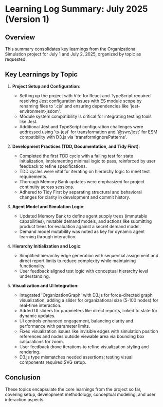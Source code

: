 # Learning Log Summary: July 2025 (Version 1)

## Overview
This summary consolidates key learnings from the Organizational Simulation project for July 1 and July 2, 2025, organized by topic as requested.

## Key Learnings by Topic

1. **Project Setup and Configuration**:
   - Setting up the project with Vite for React and TypeScript required resolving Jest configuration issues with ES module scope by renaming files to '.cjs' and ensuring dependencies like 'jest-environment-jsdom'.
   - Module system compatibility is critical for integrating testing tools like Jest.
   - Additional Jest and TypeScript configuration challenges were addressed using 'ts-jest' for transformation and '@swc/jest' for ESM compatibility with D3.js via 'transformIgnorePatterns'.

2. **Development Practices (TDD, Documentation, and Tidy First)**:
   - Completed the first TDD cycle with a failing test for state initialization, implementing minimal logic to pass, reinforced by user feedback to refine specifications.
   - TDD cycles were vital for iterating on hierarchy logic to meet test requirements.
   - Thorough Memory Bank updates were emphasized for project continuity across sessions.
   - Adhered to Tidy First by separating structural and behavioral changes for clarity in development and commit history.

3. **Agent Model and Simulation Logic**:
   - Updated Memory Bank to define agent supply trees (immutable capabilities), mutable demand models, and actions like submitting product trees for evaluation against a secret demand model.
   - Demand model mutability was noted as key for dynamic agent learning through interaction.

4. **Hierarchy Initialization and Logic**:
   - Simplified hierarchy edge generation with sequential assignment and direct report limits to reduce complexity while maintaining functionality.
   - User feedback aligned test logic with conceptual hierarchy level understanding.

5. **Visualization and UI Integration**:
   - Integrated 'OrganizationGraph' with D3.js for force-directed graph visualization, adding a slider for organizational size (5-100 nodes) for real-time interaction.
   - Added UI sliders for parameters like direct reports, linked to state for dynamic updates.
   - UI controls enhanced engagement, balancing clarity and performance with parameter limits.
   - Fixed visualization issues like invisible edges with simulation position references and nodes outside viewable area via bounding box calculations for zoom.
   - User feedback drove iterations to refine visualization styling and rendering.
   - D3.js type mismatches needed assertions; testing visual components required SVG setup.

## Conclusion
These topics encapsulate the core learnings from the project so far, covering setup, development methodology, conceptual modeling, and user interaction aspects.
